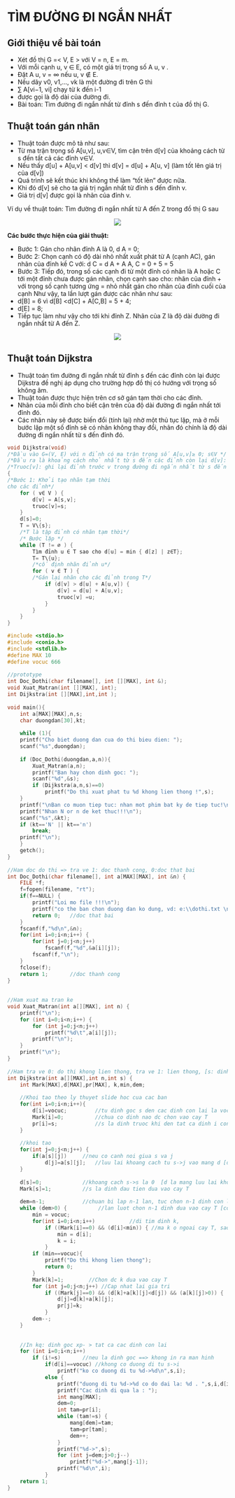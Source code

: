 # TÌM ĐƯỜNG ĐI NGẮN NHẤT

## Giới thiệu về bài toán

- Xét đồ thị G =< V, E > với V = n, E = m.
- Với mỗi cạnh u, v ∈ E, có một giá trị trọng số
A u, v .
- Đặt A u, v = ∞ nếu u, v ∉ E.
- Nếu dãy v0, v1,..., vk là một đường đi trên G thì
- ∑ A[vi−1, vi] chạy từ k đến i-1
- được gọi là độ dài của đường đi.
- Bài toán: Tìm đường đi ngắn nhất từ đỉnh s đến
đỉnh t của đồ thị G.

## Thuật toán gán nhãn

- Thuật toán được mô tả như sau:
- Từ ma trận trọng số A[u,v], u,v∈V, tìm cận trên
d[v] của khoảng cách từ s đến tất cả các đỉnh
v∈V.
- Nếu thấy d[u] + A[u,v] < d[v] thì d[v] = d[u] + A[u,
v] (làm tốt lên giá trị của d[v])
- Quá trình sẽ kết thúc khi không thể làm “tốt lên”
được nữa.
- Khi đó d[v] sẽ cho ta giá trị ngắn nhất từ đỉnh s
đến đỉnh v.
- Giá trị d[v] được gọi là nhãn của đỉnh v.

Ví dụ về thuật toán: Tìm đường đi ngắn nhất từ A đến Z trong đồ thị G
sau

<p align="center">
    <img src="./images/26.PNG">
</p>

**Các bước thực hiện của giải thuật:**
- Bước 1: Gán cho nhãn đỉnh A là 0, d A = 0;
- Bước 2: Chọn cạnh có độ dài nhỏ nhất xuất phát
từ A (cạnh AC), gán nhãn của đỉnh kề C với:
d C = d A + A A, C = 0 + 5 = 5
- Bước 3: Tiếp đó, trong số các cạnh đi từ một đỉnh
có nhãn là A hoặc C tới một đỉnh chưa được gán
nhãn, chọn cạnh sao cho: nhãn của đỉnh + với
trọng số cạnh tương ứng = nhỏ nhất gán cho
nhãn của đỉnh cuối của cạnh
Như vậy, ta lần lượt gán được các nhãn như sau:
- d[B] = 6 vì d[B] <d[C] + A[C,B] = 5 + 4;
- d[E] = 8;
- Tiếp tục làm như vậy cho tới khi đỉnh Z. Nhãn của
Z là độ dài đường đi ngắn nhất từ A đến Z.

<p align="center">
    <img src="./images/27.PNG">
</p>

## Thuật toán Dijkstra

- Thuật toán tìm đường đi ngắn nhất từ đỉnh s đến các
đỉnh còn lại được Dijkstra đề nghị áp dụng cho
trường hợp đồ thị có hướng với trọng số không âm.
- Thuật toán được thực hiện trên cơ sở gán tạm thời
cho các đỉnh.
- Nhãn của mỗi đỉnh cho biết cận trên của độ dài
đường đi ngắn nhất tới đỉnh đó.
- Các nhãn này sẽ được biến đổi (tính lại) nhờ một thủ
tục lặp, mà ở mỗi bước lặp một số đỉnh sẽ có nhãn
không thay đổi, nhãn đó chính là độ dài đường đi
ngắn nhất từ s đến đỉnh đó.

```C
void Dijkstra(void)
/*Đầu vào G=(V, E) với n đỉnh có ma trận trọng số A[u,v]≥ 0; s∈V */
/*Đầu ra là khoảng cách nhỏ nhất từ s đến các đỉnh còn lại d[v]: v∈V*/
/*Truoc[v]: ghi lại đỉnh trước v trong đường đi ngắn nhất từ s đến v*/
{
/*Bước 1: Khởi tạo nhãn tạm thời
cho các đỉnh*/
    for ( v∈ V ) {
        d[v] = A[s,v];
        truoc[v]=s;
    }
    d[s]=0;
    T = V\{s};
    /*T là tập đỉnh có nhãn tạm thời*/
    /* Bước lặp */
    while (T != ∅ ) {
        Tìm đỉnh u ∈ T sao cho d[u] = min { d[z] | z∈T};
        T= T\{u};
        /*cố định nhãn đỉnh u*/
        for ( v ∈ T ) {
        /*Gán lại nhãn cho các đỉnh trong T*/
            if (d[v] > d[u] + A[u,v]) {
                d[v] = d[u] + A[u,v];
                truoc[v] =u;
            }
        }
    }
}
```

```C
#include <stdio.h>
#include <conio.h>
#include <stdlib.h>
#define MAX 10
#define vocuc 666
 
//prototype
int Doc_Dothi(char filename[], int [][MAX], int &);
void Xuat_Matran(int [][MAX], int);
int Dijkstra(int [][MAX],int,int );
 
void main(){
    int a[MAX][MAX],n,s;
    char duongdan[30],kt; 
 
    while (1){
    printf("Cho biet duong dan cua do thi bieu dien: ");
    scanf("%s",duongdan);
     
    if (Doc_Dothi(duongdan,a,n)){
        Xuat_Matran(a,n);
        printf("Ban hay chon dinh goc: ");
        scanf("%d",&s);
        if (Dijkstra(a,n,s)==0)
            printf("Do thi xuat phat tu %d khong lien thong !",s);
    }   
    printf("\nBan co muon tiep tuc: nhan mot phim bat ky de tiep tuc!\n");
    printf("Nhan N or n de ket thuc!!!\n");
    scanf("%s",&kt);
    if (kt=='N' || kt=='n')
        break;
    printf("\n");
    }
    getch();        
}
 
//Ham doc do thi => tra ve 1: doc thanh cong, 0:doc that bai
int Doc_Dothi(char filename[], int a[MAX][MAX], int &n) {
    FILE *f;
    f=fopen(filename, "rt");
    if(f==NULL) {
        printf("Loi mo file !!!\n"); 
        printf("co the ban chon duong dan ko dung, vd: e:\\dothi.txt \n\n");
        return 0;   //doc that bai
    }
    fscanf(f,"%d\n",&n);
    for(int i=0;i<n;i++) {
        for(int j=0;j<n;j++)
            fscanf(f,"%d",&a[i][j]);
        fscanf(f,"\n");
    }
    fclose(f);
    return 1;       //doc thanh cong
}
 
 
//Ham xuat ma tran ke
void Xuat_Matran(int a[][MAX], int n) {
    printf("\n");
    for (int i=0;i<n;i++) {
        for (int j=0;j<n;j++)
            printf("%d\t",a[i][j]);
        printf("\n");
    }
    printf("\n");
}
 
//Ham tra ve 0: do thi khong lien thong, tra ve 1: lien thong, [s: dinh xuat phat, dinh goc]
int Dijkstra(int a[][MAX],int n,int s) {
    int Mark[MAX],d[MAX],pr[MAX], k,min,dem;
     
    //Khoi tao theo ly thuyet slide hoc cua cac ban 
    for(int i=0;i<n;i++){
        d[i]=vocuc;         //tu dinh goc s den cac dinh con lai la vocuc
        Mark[i]=0;          //chua co dinh nao dc chon vao cay T
        pr[i]=s;            //s la dinh truoc khi den tat ca dinh i con lai
    }
     
    //khoi tao
    for(int j=0;j<n;j++) {
        if(a[s][j])     //neu co canh noi giua s va j
            d[j]=a[s][j];   //luu lai khoang cach tu s->j vao mang d [d la mang luu lai khoang cach tinh tu s]
    }
     
    d[s]=0;             //khoang cach s->s la 0  [d la mang luu lai khoang cach tinh tu s]
    Mark[s]=1;          //s la dinh dau tien dua vao cay T
     
    dem=n-1;            //chuan bi lap n-1 lan, tuc chon n-1 dinh con lai vao cay T, [n-1: tru ra dinh s da dc chon roi]
    while (dem>0) {          //lan luot chon n-1 dinh dua vao cay T [co n dinh, tru ra dinh s da dua vao cay T truoc do roi]
        min = vocuc;        
        for(int i=0;i<n;i++)           //di tim dinh k, 
            if ((Mark[i]==0) && (d[i]<min)) { //ma k o ngoai cay T, sao cho d[k] la nho nhat
                min = d[i];
                k = i;
            }
        if (min==vocuc){
            printf("Do thi khong lien thong");
            return 0;
        }
        Mark[k]=1;        //Chon dc k dua vao cay T
        for (int j=0;j<n;j++) //Cap nhat lai gia tri
            if ((Mark[j]==0) && (d[k]+a[k][j]<d[j]) && (a[k][j]>0)) {
                d[j]=d[k]+a[k][j];
                pr[j]=k;
            }
        dem--;
    }
 
     
    //In kq: dinh goc xp- > tat ca cac dinh con lai  
    for (int i=0;i<n;i++)
        if (i!=s)       //neu la dinh goc ==> khong in ra man hinh
            if(d[i]==vocuc) //khong co duong di tu s->i
                printf("ko co duong di tu %d->%d\n",s,i);
            else {
                printf("duong di tu %d->%d co do dai la: %d . ",s,i,d[i]);
                printf("Cac dinh di qua la : ");
                int mang[MAX];
                dem=0;
                int tam=pr[i];
                while (tam!=s) {
                    mang[dem]=tam;
                    tam=pr[tam];
                    dem++;
                }
                printf("%d->",s);
                for (int j=dem;j>0;j--)
                    printf("%d->",mang[j-1]);
                printf("%d\n",i);
            }
    return 1;
}
```